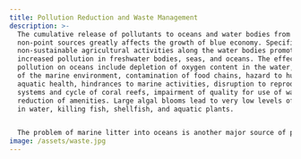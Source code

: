 ```yaml
---
title: Pollution Reduction and Waste Management
description: >-
  The cumulative release of pollutants to oceans and water bodies from point and
  non-point sources greatly affects the growth of blue economy. Specifically,
  non-sustainable agricultural activities along the water bodies promote
  increased pollution in freshwater bodies, seas, and oceans. The effects of
  pollution on oceans include depletion of oxygen content in the water, toxicity
  of the marine environment, contamination of food chains, hazard to human and
  aquatic health, hindrances to marine activities, disruption to reproductive
  systems and cycle of coral reefs, impairment of quality for use of water and
  reduction of amenities. Large algal blooms lead to very low levels of oxygen
  in water, killing fish, shellfish, and aquatic plants.


  The problem of marine litter into oceans is another major source of pollution. The World Economic Forum projects that in 2050, dumping of plastics into the oceans will be over 8 million tons per year resulting in more plastics than fish in the oceans. It’s estimated that over 10 percent of the total ocean contamination is caused by lost or discarded fishing gear which can result in entanglement and death of marine mammals and other aquatic organisms.
image: /assets/waste.jpg
---
```

